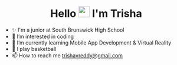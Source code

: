 <h1 align="center">Hello <img src="https://raw.githubusercontent.com/MartinHeinz/MartinHeinz/master/wave.gif" width="30px"> I'm Trisha</h1>


- ✨ I'm a junior at South Brunswick High School
- 👀 I’m interested in coding
- 🌱 I’m currently learning Mobile App Development & Virtual Reality
- 🏀 I play basketball 
- 📫 How to reach me trishavreddy@gmail.com

<!---
trishavreddy/trishavreddy is a ✨ special ✨ repository because its `README.md` (this file) appears on your GitHub profile.
You can click the Preview link to take a look at your changes.
--->
